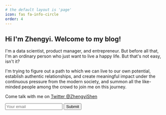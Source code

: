 ```yaml
---
# the default layout is 'page'
icon: fas fa-info-circle
order: 4
---
```


## Hi I'm Zhengyi. Welcome to my blog!

I'm a data scientist, product manager, and entrepreneur. But before all that, I'm an ordinary person who just want to live a happy life. But that's not easy, isn't it?

I'm trying to figure out a path to which we can live to our own potential, establish authentic relationships, and create meaningful impact under the continuous pressure from the modern society, and summon all the like-minded people among the crowd to join me on this journey.

Come talk with me on [Twitter @ZhengyiShen](https://twitter.com/ZhengyiShen)

<form action="https://submit-form.com/{{ site.form.formspark_form_id }}">
  <input type="hidden" name="_redirect" value="https://zhengyishen.com"/>
  <input type="hidden" name="_append" value="false" />
  <input type="email" id="email" name="email" placeholder="Your email" required=""/>
  <button type="submit">Submit</button>
</form>
